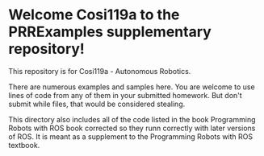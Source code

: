 # Welcome Cosi119a to the PRRExamples supplementary repository!  

This repository is for Cosi119a - Autonomous Robotics.

There are numerous examples and samples here. You are welcome to use lines of code from any of them in your submitted homework. But don't submit while files, that would be considered stealing.

This directory also includes all of the code listed in the book Programming Robots with ROS book corrected so they runn correctly with later versions of ROS. It is meant as a supplement to the Programming Robots with ROS textbook. 



